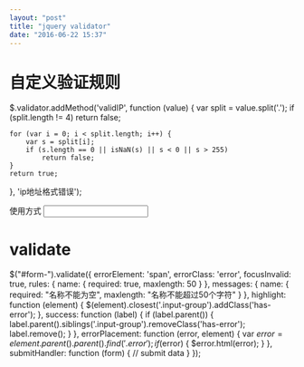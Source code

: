 ```yaml
---
layout: "post"
title: "jquery validator"
date: "2016-06-22 15:37"
---
```


# 自定义验证规则

$.validator.addMethod('validIP', function (value) {
    var split = value.split('.');
    if (split.length != 4)
        return false;

    for (var i = 0; i < split.length; i++) {
        var s = split[i];
        if (s.length == 0 || isNaN(s) || s < 0 || s > 255)
            return false;
    }
    return true;
}, 'ip地址格式错误');

使用方式
<input type="text" name="ip" data-rule-validIP="true" required/>

# validate

$("#form-").validate({
    errorElement: 'span',
    errorClass: 'error',
    focusInvalid: true,
    rules: {
        name: {
            required: true,
            maxlength: 50
        }
    },
    messages: {
        name: {
            required: "名称不能为空",
            maxlength: "名称不能超过50个字符"
        }
    },
    highlight: function (element) {
        $(element).closest('.input-group').addClass('has-error');
    },
    success: function (label) {
        if (label.parent()) {
            label.parent().siblings('.input-group').removeClass('has-error');
            label.remove();
        }
    },
    errorPlacement: function (error, element) {
        var $error = element.parent().parent().find('.error');
        if ($error) {
            $error.html(error);
        }
    },
    submitHandler: function (form) {
        // submit data
    }
});